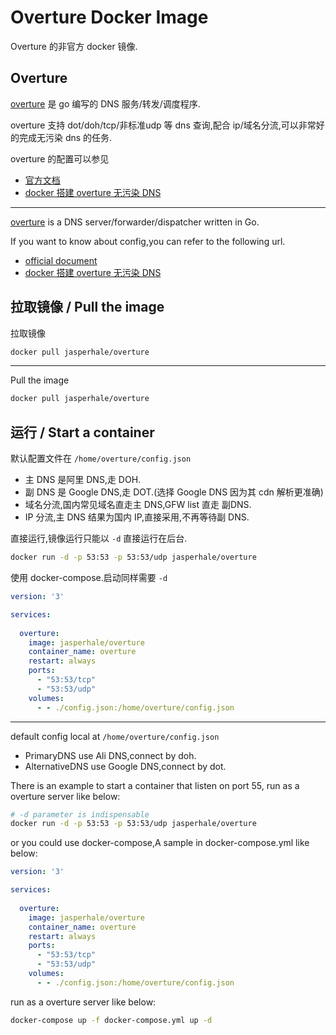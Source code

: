 # Overture Docker Image

Overture 的非官方 docker 镜像.

## Overture

[overture](https://github.com/shawn1m/overture) 是 go 编写的 DNS 服务/转发/调度程序.

overture 支持 dot/doh/tcp/非标准udp 等 dns 查询,配合 ip/域名分流,可以非常好的完成无污染 dns 的任务.

overture 的配置可以参见

* [官方文档](https://github.com/shawn1m/overture)
* [docker 搭建 overture 无污染 DNS](https://jasper-1024.github.io/jasper/d510a085/)

---

[overture](https://github.com/shawn1m/overture) is a DNS server/forwarder/dispatcher written in Go.

If you want to know about config,you can refer to the following url.

* [official document](https://github.com/shawn1m/overture)
* [docker 搭建 overture 无污染 DNS](https://jasper-1024.github.io/jasper/d510a085/)

## 拉取镜像 / Pull the image

拉取镜像

```bash
docker pull jasperhale/overture
```

---

Pull the image

```bash
docker pull jasperhale/overture
```

## 运行 / Start a container

默认配置文件在 `/home/overture/config.json`

* 主 DNS 是阿里 DNS,走 DOH.
* 副 DNS 是 Google DNS,走 DOT.(选择 Google DNS 因为其 cdn 解析更准确)
* 域名分流,国内常见域名直走主 DNS,GFW list 直走 副DNS.
* IP 分流,主 DNS 结果为国内 IP,直接采用,不再等待副 DNS.

直接运行,镜像运行只能以 `-d` 直接运行在后台.

```bash
docker run -d -p 53:53 -p 53:53/udp jasperhale/overture
```

使用 docker-compose.启动同样需要 `-d`

```yml
version: '3'

services:
  
  overture:
    image: jasperhale/overture
    container_name: overture
    restart: always
    ports:
      - "53:53/tcp"
      - "53:53/udp"
    volumes:
      - - ./config.json:/home/overture/config.json
```

---

default config local at `/home/overture/config.json`

* PrimaryDNS use Ali DNS,connect by doh.
* AlternativeDNS use Google DNS,connect by dot.

There is an example to start a container that listen on port 55, run as a overture server like below:

```bash
# -d parameter is indispensable
docker run -d -p 53:53 -p 53:53/udp jasperhale/overture
```

or you could use docker-compose,A sample in docker-compose.yml like below:

```yml
version: '3'

services:
  
  overture:
    image: jasperhale/overture
    container_name: overture
    restart: always
    ports:
      - "53:53/tcp"
      - "53:53/udp"
    volumes:
      - - ./config.json:/home/overture/config.json
```

run as a overture server like below:

```bash
docker-compose up -f docker-compose.yml up -d
```
